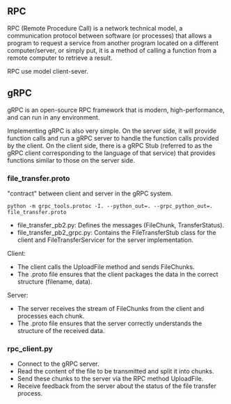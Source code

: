 ## RPC
RPC (Remote Procedure Call) is a network technical model, a communication protocol between software (or processes) that allows a program to request a service from another program located on a different computer/server, or simply put, it is a method of calling a function from a remote computer to retrieve a result.

RPC use model client-sever. 

## gRPC
gRPC is an open-source RPC framework that is modern, high-performance, and can run in any environment.

Implementing gRPC is also very simple. On the server side, it will provide function calls and run a gRPC server to handle the function calls provided by the client. On the client side, there is a gRPC Stub (referred to as the gRPC client corresponding to the language of that service) that provides functions similar to those on the server side.

### file_transfer.proto
"contract" between client and server in the gRPC system.

```
python -m grpc_tools.protoc -I. --python_out=. --grpc_python_out=. file_transfer.proto
```
- file_transfer_pb2.py: Defines the messages (FileChunk, TransferStatus). 
- file_transfer_pb2_grpc.py: Contains the FileTransferStub class for the client and FileTransferServicer for the server implementation.

Client: 
- The client calls the UploadFile method and sends FileChunks. 
- The .proto file ensures that the client packages the data in the correct structure (filename, data). 

Server: 
- The server receives the stream of FileChunks from the client and processes each chunk. 
- The .proto file ensures that the server correctly understands the structure of the received data.


### rpc_client.py
- Connect to the gRPC server.
- Read the content of the file to be transmitted and split it into chunks.
- Send these chunks to the server via the RPC method UploadFile.
- Receive feedback from the server about the status of the file transfer process.